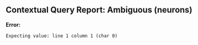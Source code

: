## Contextual Query Report: Ambiguous (neurons)

**Error:**
```
Expecting value: line 1 column 1 (char 0)
```